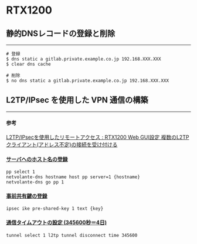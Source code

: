 # RTX1200

## 静的DNSレコードの登録と削除
- - -

```
# 登録
$ dns static a gitlab.private.example.co.jp 192.168.XXX.XXX
$ clear dns cache

# 削除
$ no dns static a gitlab.private.example.co.jp 192.168.XXX.XXX
```

## L2TP/IPsec を使用した VPN 通信の構築
- - -

#### 参考
[L2TP/IPsecを使用したリモートアクセス : RTX1200 Web GUI設定
複数のL2TPクライアント(アドレス不定)の接続を受け付ける](https://network.yamaha.com/setting/router_firewall/vpn/vpn_client/vpn-smartphone-setup_rtx1200_gui)


#### [サーバへのホスト名の登録](http://www.rtpro.yamaha.co.jp/RT/FAQ/NetVolanteDNS/netvolante-dns-use-command.html)
```
pp select 1
netvolante-dns hostname host pp server=1 {hostname}
netvolante-dns go pp 1
```

#### [事前共有鍵の登録](http://www.rtpro.yamaha.co.jp/RT/manual/rt-common/ipsec/ipsec_ike_pre-shared-key.html)

```
ipsec ike pre-shared-key 1 text {key}
```

#### [通信タイムアウトの設定 (345600秒＝4日)](http://www.rtpro.yamaha.co.jp/RT/manual/rt-common/netvolante-dns/netvolante-dns_timeout.html)
```
tunnel select 1 l2tp tunnel disconnect time 345600
```
